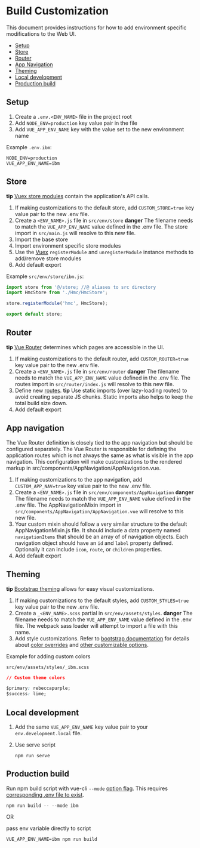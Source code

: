 # Build Customization

This document provides instructions for how to add environment specific
modifications to the Web UI.

- [Setup](#setup)
- [Store](#store)
- [Router](#router)
- [App Navigation](#app-navigation)
- [Theming](#theming)
- [Local development](#local-development)
- [Production build](#production-build)

## Setup

1. Create a `.env.<ENV_NAME>` file in the project root
2. Add `NODE_ENV=production` key value pair in the file
3. Add `VUE_APP_ENV_NAME` key with the value set to the new environment name

Example `.env.ibm`:

```shell
NODE_ENV=production
VUE_APP_ENV_NAME=ibm
```

## Store

**tip** [Vuex store modules](https://vuex.vuejs.org/guide/modules.html) contain
the application's API calls.

1. If making customizations to the default store, add `CUSTOM_STORE=true` key
   value pair to the new .env file.
2. Create a `<ENV_NAME>.js` file in `src/env/store` **danger** The filename
   needs to match the `VUE_APP_ENV_NAME` value defined in the .env file. The
   store import in `src/main.js` will resolve to this new file.
3. Import the base store
4. Import environment specific store modules
5. Use the [Vuex](https://vuex.vuejs.org/api/#registermodule) `registerModule`
   and `unregisterModule` instance methods to add/remove store modules
6. Add default export

Example `src/env/store/ibm.js`:

```js
import store from '@/store; //@ aliases to src directory
import HmcStore from './Hmc/HmcStore';

store.registerModule('hmc', HmcStore);

export default store;
```

## Router

**tip** [Vue Router](https://router.vuejs.org/guide/) determines which pages are
accessible in the UI.

1. If making customizations to the default router, add `CUSTOM_ROUTER=true` key
   value pair to the new .env file.
2. Create a `<ENV_NAME>.js` file in `src/env/router` **danger** The filename
   needs to match the `VUE_APP_ENV_NAME` value defined in the .env file. The
   routes import in `src/router/index.js` will resolve to this new file.
3. Define new [routes](https://router.vuejs.org/api/#routes). **tip** Use static
   imports (over lazy-loading routes) to avoid creating separate JS chunks.
   Static imports also helps to keep the total build size down.
4. Add default export

## App navigation

The Vue Router definition is closely tied to the app navigation but should be
configured separately. The Vue Router is responsible for defining the
application routes which is not always the same as what is visible in the app
navigation. This configuration will make customizations to the rendered markup
in src/components/AppNavigation/AppNavigation.vue.

1. If making customizations to the app navigation, add `CUSTOM_APP_NAV=true` key
   value pair to the new .env file.
2. Create a `<ENV_NAME>.js` file in `src/env/components/AppNavigation`
   **danger** The filename needs to match the `VUE_APP_ENV_NAME` value defined
   in the .env file. The AppNavigationMixin import in
   `src/components/AppNavigation/AppNavigation.vue` will resolve to this new
   file.
3. Your custom mixin should follow a very similar structure to the default
   AppNavigationMixin.js file. It should include a data property named
   `navigationItems` that should be an array of of navigation objects. Each
   navigation object should have an `id` and `label` property defined.
   Optionally it can include `icon`, `route`, or `children` properties.
4. Add default export

## Theming

**tip**
[Bootstrap theming](https://getbootstrap.com/docs/4.5/getting-started/theming/)
allows for easy visual customizations.

1. If making customizations to the default styles, add `CUSTOM_STYLES=true` key
   value pair to the new .env file.
2. Create a `_<ENV_NAME>.scss` partial in `src/env/assets/styles`. **danger**
   The filename needs to match the `VUE_APP_ENV_NAME` value defined in the .env
   file. The webpack sass loader will attempt to import a file with this name.
3. Add style customizations. Refer to
   [bootstrap documentation](https://getbootstrap.com/docs/4.5/getting-started/theming/)
   for details about
   [color overrides](https://getbootstrap.com/docs/4.5/getting-started/theming/#variable-defaults)
   and
   [other customizable options](https://getbootstrap.com/docs/4.5/getting-started/theming/#sass-options).

Example for adding custom colors

`src/env/assets/styles/_ibm.scss`

```css
// Custom theme colors

$primary: rebeccapurple;
$success: lime;
```

## Local development

1. Add the same `VUE_APP_ENV_NAME` key value pair to your
   `env.development.local` file.
2. Use serve script

   ```shell
   npm run serve
   ```

## Production build

Run npm build script with vue-cli `--mode`
[option flag](https://cli.vuejs.org/guide/mode-and-env.html#modes). This
requires [corresponding .env file to exist](#setup).

```shell
npm run build -- --mode ibm
```

OR

pass env variable directly to script

```shell
VUE_APP_ENV_NAME=ibm npm run build
```
